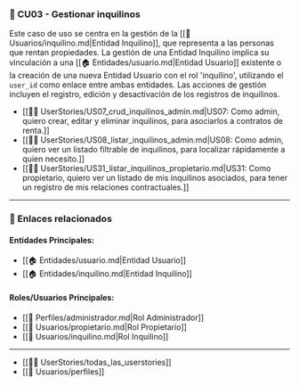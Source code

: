 ### 🔸 CU03 - Gestionar inquilinos

Este caso de uso se centra en la gestión de la [[👥 Usuarios/inquilino.md|Entidad Inquilino]], que representa a las personas que rentan propiedades. La gestión de una Entidad Inquilino implica su vinculación a una [[🏠 Entidades/usuario.md|Entidad Usuario]] existente o la creación de una nueva Entidad Usuario con el rol 'inquilino', utilizando el `user_id` como enlace entre ambas entidades. Las acciones de gestión incluyen el registro, edición y desactivación de los registros de inquilinos.

- [[🧑‍💻 UserStories/US07_crud_inquilinos_admin.md|US07: Como admin, quiero crear, editar y eliminar inquilinos, para asociarlos a contratos de renta.]]
- [[🧑‍💻 UserStories/US08_listar_inquilinos_admin.md|US08: Como admin, quiero ver un listado filtrable de inquilinos, para localizar rápidamente a quien necesito.]]
- [[🧑‍💻 UserStories/US31_listar_inquilinos_propietario.md|US31: Como propietario, quiero ver un listado de mis inquilinos asociados, para tener un registro de mis relaciones contractuales.]]

---

### 📎 Enlaces relacionados
#### Entidades Principales:
- [[🏠 Entidades/usuario.md|Entidad Usuario]]
- [[🏠 Entidades/inquilino.md|Entidad Inquilino]]

#### Roles/Usuarios Principales:
- [[👤 Perfiles/administrador.md|Rol Administrador]]
- [[👥 Usuarios/propietario.md|Rol Propietario]]
- [[👥 Usuarios/inquilino.md|Rol Inquilino]]

---
- [[🧑‍💻 UserStories/todas_las_userstories]]
- [[👥 Usuarios/perfiles]]
